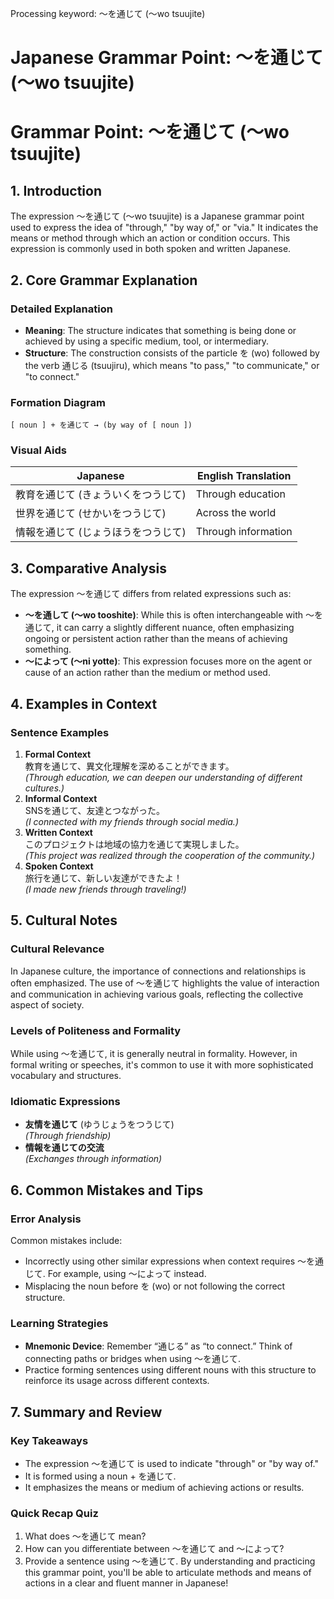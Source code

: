 Processing keyword: ～を通じて (〜wo tsuujite)
# Japanese Grammar Point: ～を通じて (〜wo tsuujite)
# Grammar Point: ～を通じて (〜wo tsuujite)
## 1. Introduction
The expression ～を通じて (〜wo tsuujite) is a Japanese grammar point used to express the idea of "through," "by way of," or "via." It indicates the means or method through which an action or condition occurs. This expression is commonly used in both spoken and written Japanese.
## 2. Core Grammar Explanation
### Detailed Explanation
- **Meaning**: The structure indicates that something is being done or achieved by using a specific medium, tool, or intermediary.
- **Structure**: The construction consists of the particle を (wo) followed by the verb 通じる (tsuujiru), which means "to pass," "to communicate," or "to connect."
### Formation Diagram
```
[ noun ] + を通じて → (by way of [ noun ])
```
### Visual Aids
| Japanese                | English Translation          |
|-------------------------|------------------------------|
| 教育を通じて (きょういくをつうじて) | Through education             |
| 世界を通じて (せかいをつうじて)  | Across the world              |
| 情報を通じて (じょうほうをつうじて) | Through information           |
## 3. Comparative Analysis
The expression ～を通じて differs from related expressions such as:
- **～を通して (〜wo tooshite)**: While this is often interchangeable with ～を通じて, it can carry a slightly different nuance, often emphasizing ongoing or persistent action rather than the means of achieving something.
- **～によって (〜ni yotte)**: This expression focuses more on the agent or cause of an action rather than the medium or method used.
## 4. Examples in Context
### Sentence Examples
1. **Formal Context**  
   教育を通じて、異文化理解を深めることができます。  
   *(Through education, we can deepen our understanding of different cultures.)*
2. **Informal Context**  
   SNSを通じて、友達とつながった。  
   *(I connected with my friends through social media.)*
3. **Written Context**  
   このプロジェクトは地域の協力を通じて実現しました。  
   *(This project was realized through the cooperation of the community.)*
4. **Spoken Context**  
   旅行を通じて、新しい友達ができたよ！  
   *(I made new friends through traveling!)*
  
## 5. Cultural Notes
### Cultural Relevance
In Japanese culture, the importance of connections and relationships is often emphasized. The use of ～を通じて highlights the value of interaction and communication in achieving various goals, reflecting the collective aspect of society.
### Levels of Politeness and Formality
While using ～を通じて, it is generally neutral in formality. However, in formal writing or speeches, it's common to use it with more sophisticated vocabulary and structures.
### Idiomatic Expressions
- **友情を通じて** (ゆうじょうをつうじて)  
  *(Through friendship)*
- **情報を通じての交流**  
  *(Exchanges through information)*
## 6. Common Mistakes and Tips
### Error Analysis
Common mistakes include:
- Incorrectly using other similar expressions when context requires ～を通じて. For example, using ～によって instead.
- Misplacing the noun before を (wo) or not following the correct structure.
### Learning Strategies
- **Mnemonic Device**: Remember “通じる” as “to connect.” Think of connecting paths or bridges when using ～を通じて.
- Practice forming sentences using different nouns with this structure to reinforce its usage across different contexts.
## 7. Summary and Review
### Key Takeaways
- The expression ～を通じて is used to indicate "through" or "by way of."
- It is formed using a noun + を通じて.
- It emphasizes the means or medium of achieving actions or results.
### Quick Recap Quiz
1. What does ～を通じて mean?
2. How can you differentiate between ～を通じて and ～によって?
3. Provide a sentence using ～を通じて.
By understanding and practicing this grammar point, you'll be able to articulate methods and means of actions in a clear and fluent manner in Japanese!
